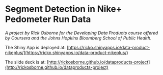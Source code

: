 # Segment Detection in Nike+ Pedometer Run Data

_A project by Rick Osborne for the Developing Data Products course offered by Coursera and the Johns Hopkins Bloomberg School of Public Health._

The Shiny App is deployed at: [https://ricko.shinyapps.io/data-product-nikeplus/](https://ricko.shinyapps.io/data-product-nikeplus/)

The slide deck is at: [http://rickosborne.github.io/dataproducts-project](http://rickosborne.github.io/dataproducts-project)